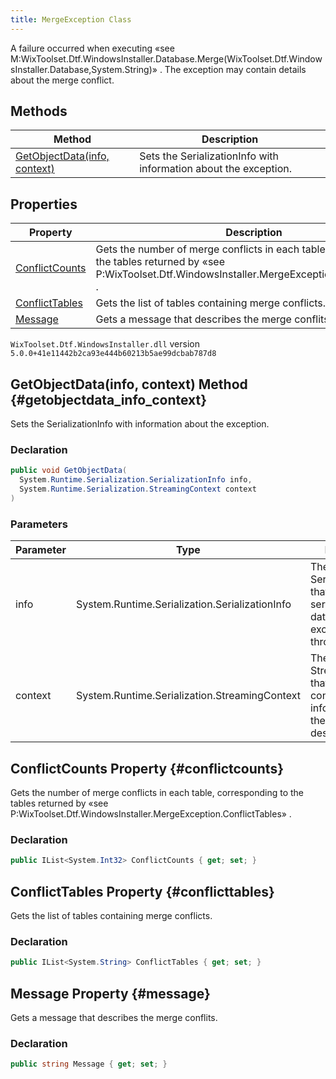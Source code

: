 ```yaml
---
title: MergeException Class
---
```

A failure occurred when executing «see M:WixToolset.Dtf.WindowsInstaller.Database.Merge(WixToolset.Dtf.WindowsInstaller.Database,System.String)» . The exception may contain details about the merge conflict.
## Methods
| Method | Description |
| ------ | ----------- |
| [GetObjectData(info, context)](#getobjectdata_info_context) | Sets the SerializationInfo with information about the exception. |
## Properties
| Property | Description |
| ------ | ----------- |
| [ConflictCounts](#conflictcounts) | Gets the number of merge conflicts in each table, corresponding to the tables returned by «see P:WixToolset.Dtf.WindowsInstaller.MergeException.ConflictTables» . |
| [ConflictTables](#conflicttables) | Gets the list of tables containing merge conflicts. |
| [Message](#message) | Gets a message that describes the merge conflits. |
`WixToolset.Dtf.WindowsInstaller.dll` version `5.0.0+41e11442b2ca93e444b60213b5ae99dcbab787d8`
## GetObjectData(info, context) Method {#getobjectdata_info_context}
Sets the SerializationInfo with information about the exception.
### Declaration
```cs
public void GetObjectData(
  System.Runtime.Serialization.SerializationInfo info,
  System.Runtime.Serialization.StreamingContext context
)
```
### Parameters
| Parameter | Type | Description |
| --------- | ---- | ----------- |
| info | System.Runtime.Serialization.SerializationInfo | The SerializationInfo that holds the serialized object data about the exception being thrown. |
| context | System.Runtime.Serialization.StreamingContext | The StreamingContext that contains contextual information about the source or destination. |
## ConflictCounts Property {#conflictcounts}
Gets the number of merge conflicts in each table, corresponding to the tables returned by «see P:WixToolset.Dtf.WindowsInstaller.MergeException.ConflictTables» .
### Declaration
```cs
public IList<System.Int32> ConflictCounts { get; set; }
```
## ConflictTables Property {#conflicttables}
Gets the list of tables containing merge conflicts.
### Declaration
```cs
public IList<System.String> ConflictTables { get; set; }
```
## Message Property {#message}
Gets a message that describes the merge conflits.
### Declaration
```cs
public string Message { get; set; }
```
